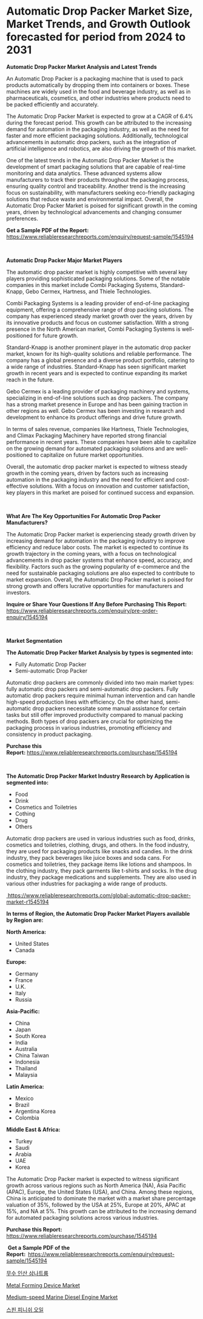 <p><h1>Automatic Drop Packer Market Size, Market Trends, and Growth Outlook forecasted for period from 2024 to 2031</h1></p><p><strong>Automatic Drop Packer Market Analysis and Latest Trends</strong></p>
<p><p>An Automatic Drop Packer is a packaging machine that is used to pack products automatically by dropping them into containers or boxes. These machines are widely used in the food and beverage industry, as well as in pharmaceuticals, cosmetics, and other industries where products need to be packed efficiently and accurately.</p><p>The Automatic Drop Packer Market is expected to grow at a CAGR of 6.4% during the forecast period. This growth can be attributed to the increasing demand for automation in the packaging industry, as well as the need for faster and more efficient packaging solutions. Additionally, technological advancements in automatic drop packers, such as the integration of artificial intelligence and robotics, are also driving the growth of this market.</p><p>One of the latest trends in the Automatic Drop Packer Market is the development of smart packaging solutions that are capable of real-time monitoring and data analytics. These advanced systems allow manufacturers to track their products throughout the packaging process, ensuring quality control and traceability. Another trend is the increasing focus on sustainability, with manufacturers seeking eco-friendly packaging solutions that reduce waste and environmental impact. Overall, the Automatic Drop Packer Market is poised for significant growth in the coming years, driven by technological advancements and changing consumer preferences.</p></p>
<p><strong>Get a Sample PDF of the Report:&nbsp;</strong> <a href="https://www.reliableresearchreports.com/enquiry/request-sample/1545194">https://www.reliableresearchreports.com/enquiry/request-sample/1545194</a></p>
<p>&nbsp;</p>
<p><strong>Automatic Drop Packer Major Market Players</strong></p>
<p><p>The automatic drop packer market is highly competitive with several key players providing sophisticated packaging solutions. Some of the notable companies in this market include Combi Packaging Systems, Standard-Knapp, Gebo Cermex, Hartness, and Thiele Technologies.</p><p>Combi Packaging Systems is a leading provider of end-of-line packaging equipment, offering a comprehensive range of drop packing solutions. The company has experienced steady market growth over the years, driven by its innovative products and focus on customer satisfaction. With a strong presence in the North American market, Combi Packaging Systems is well-positioned for future growth.</p><p>Standard-Knapp is another prominent player in the automatic drop packer market, known for its high-quality solutions and reliable performance. The company has a global presence and a diverse product portfolio, catering to a wide range of industries. Standard-Knapp has seen significant market growth in recent years and is expected to continue expanding its market reach in the future.</p><p>Gebo Cermex is a leading provider of packaging machinery and systems, specializing in end-of-line solutions such as drop packers. The company has a strong market presence in Europe and has been gaining traction in other regions as well. Gebo Cermex has been investing in research and development to enhance its product offerings and drive future growth.</p><p>In terms of sales revenue, companies like Hartness, Thiele Technologies, and Climax Packaging Machinery have reported strong financial performance in recent years. These companies have been able to capitalize on the growing demand for automated packaging solutions and are well-positioned to capitalize on future market opportunities.</p><p>Overall, the automatic drop packer market is expected to witness steady growth in the coming years, driven by factors such as increasing automation in the packaging industry and the need for efficient and cost-effective solutions. With a focus on innovation and customer satisfaction, key players in this market are poised for continued success and expansion.</p></p>
<p>&nbsp;</p>
<p><strong>What Are The Key Opportunities For Automatic Drop Packer Manufacturers?</strong></p>
<p><p>The Automatic Drop Packer market is experiencing steady growth driven by increasing demand for automation in the packaging industry to improve efficiency and reduce labor costs. The market is expected to continue its growth trajectory in the coming years, with a focus on technological advancements in drop packer systems that enhance speed, accuracy, and flexibility. Factors such as the growing popularity of e-commerce and the need for sustainable packaging solutions are also expected to contribute to market expansion. Overall, the Automatic Drop Packer market is poised for strong growth and offers lucrative opportunities for manufacturers and investors.</p></p>
<p><strong>Inquire or Share Your Questions If Any Before Purchasing This Report:</strong> <a href="https://www.reliableresearchreports.com/enquiry/pre-order-enquiry/1545194">https://www.reliableresearchreports.com/enquiry/pre-order-enquiry/1545194</a></p>
<p>&nbsp;</p>
<p><strong>Market Segmentation</strong></p>
<p><strong>The Automatic Drop Packer Market Analysis by types is segmented into:</strong></p>
<p><ul><li>Fully Automatic Drop Packer</li><li>Semi-automatic Drop Packer</li></ul></p>
<p><p>Automatic drop packers are commonly divided into two main market types: fully automatic drop packers and semi-automatic drop packers. Fully automatic drop packers require minimal human intervention and can handle high-speed production lines with efficiency. On the other hand, semi-automatic drop packers necessitate some manual assistance for certain tasks but still offer improved productivity compared to manual packing methods. Both types of drop packers are crucial for optimizing the packaging process in various industries, promoting efficiency and consistency in product packaging.</p></p>
<p><strong>Purchase this Report:&nbsp;</strong><a href="https://www.reliableresearchreports.com/purchase/1545194">https://www.reliableresearchreports.com/purchase/1545194</a></p>
<p>&nbsp;</p>
<p><strong>The Automatic Drop Packer Market Industry Research by Application is segmented into:</strong></p>
<p><ul><li>Food</li><li>Drink</li><li>Cosmetics and Toiletries</li><li>Cothing</li><li>Drug</li><li>Others</li></ul></p>
<p><p>Automatic drop packers are used in various industries such as food, drinks, cosmetics and toiletries, clothing, drugs, and others. In the food industry, they are used for packaging products like snacks and candies. In the drink industry, they pack beverages like juice boxes and soda cans. For cosmetics and toiletries, they package items like lotions and shampoos. In the clothing industry, they pack garments like t-shirts and socks. In the drug industry, they package medications and supplements. They are also used in various other industries for packaging a wide range of products.</p></p>
<p><a href="https://www.reliableresearchreports.com/global-automatic-drop-packer-market-r1545194">&nbsp;https://www.reliableresearchreports.com/global-automatic-drop-packer-market-r1545194</a></p>
<p><strong>In terms of Region, the Automatic Drop Packer Market Players available by Region are:</strong></p>
<p>
    <p> <strong> North America: </strong>
        <ul>
            <li>United States</li>
            <li>Canada</li>
        </ul>
        </p> 
    <p> <strong> Europe: </strong>
        <ul>
            <li>Germany</li>
            <li>France</li>
            <li>U.K.</li>
            <li>Italy</li>
            <li>Russia</li>
        </ul>
        </p> 
    <p> <strong> Asia-Pacific: </strong>
        <ul>
            <li>China</li>
            <li>Japan</li>
            <li>South Korea</li>
            <li>India</li>
            <li>Australia</li>
            <li>China Taiwan</li>
            <li>Indonesia</li>
            <li>Thailand</li>
            <li>Malaysia</li>
        </ul>
        </p> 
    <p> <strong> Latin America: </strong>
        <ul>
            <li>Mexico</li>
            <li>Brazil</li>
            <li>Argentina Korea</li>
            <li>Colombia</li>
        </ul>
        </p> 
    <p> <strong> Middle East & Africa: </strong>
        <ul>
            <li>Turkey</li>
            <li>Saudi</li>
            <li>Arabia</li>
            <li>UAE</li>
            <li>Korea</li>
        </ul>
    </p>
    </p>
<p><p>The Automatic Drop Packer market is expected to witness significant growth across various regions such as North America (NA), Asia Pacific (APAC), Europe, the United States (USA), and China. Among these regions, China is anticipated to dominate the market with a market share percentage valuation of 35%, followed by the USA at 25%, Europe at 20%, APAC at 15%, and NA at 5%. This growth can be attributed to the increasing demand for automated packaging solutions across various industries.</p></p>
<p><strong>Purchase this Report: </strong><a href="https://www.reliableresearchreports.com/purchase/1545194">https://www.reliableresearchreports.com/purchase/1545194</a></p>
<p>&nbsp;<strong>Get a Sample PDF of the Report:&nbsp;&nbsp;</strong><a href="https://www.reliableresearchreports.com/enquiry/request-sample/1545194">https://www.reliableresearchreports.com/enquiry/request-sample/1545194</a></p>
<p><strong></strong></p>
<p><p><a href="https://github.com/lzrvbyqzftro57/Market-Research-Report-List-1/blob/main/324092036613.md">무수 인산 삼나트륨</a></p><p><a href="https://github.com/kosella/Market-Research-Report-List-3/blob/main/metal-forming-device-market.md">Metal Forming Device Market</a></p><p><a href="https://github.com/nathandecarvalho/Market-Research-Report-List-3/blob/main/medium-speed-marine-diesel-engine-market.md">Medium-speed Marine Diesel Engine Market</a></p><p><a href="https://github.com/chupp85/Market-Research-Report-List-1/blob/main/969661736612.md">스핀 피니쉬 오일</a></p></p>
